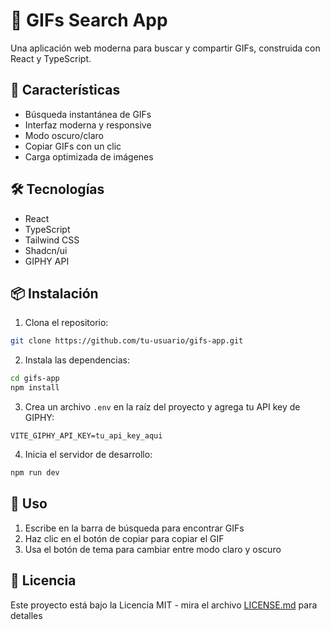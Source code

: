 # 🎨 GIFs Search App

Una aplicación web moderna para buscar y compartir GIFs, construida con React y TypeScript.

## 🚀 Características

- Búsqueda instantánea de GIFs
- Interfaz moderna y responsive
- Modo oscuro/claro
- Copiar GIFs con un clic
- Carga optimizada de imágenes

## 🛠️ Tecnologías

- React
- TypeScript
- Tailwind CSS
- Shadcn/ui
- GIPHY API

## 📦 Instalación

1. Clona el repositorio:
```bash
git clone https://github.com/tu-usuario/gifs-app.git
```

2. Instala las dependencias:
```bash
cd gifs-app
npm install
```

3. Crea un archivo `.env` en la raíz del proyecto y agrega tu API key de GIPHY:
```env
VITE_GIPHY_API_KEY=tu_api_key_aqui
```

4. Inicia el servidor de desarrollo:
```bash
npm run dev
```

## 🔧 Uso

1. Escribe en la barra de búsqueda para encontrar GIFs
2. Haz clic en el botón de copiar para copiar el GIF
3. Usa el botón de tema para cambiar entre modo claro y oscuro

## 📄 Licencia

Este proyecto está bajo la Licencia MIT - mira el archivo [LICENSE.md](LICENSE.md) para detalles
